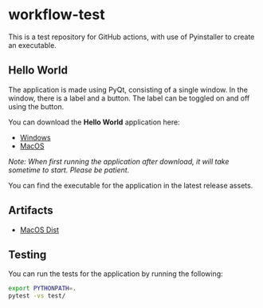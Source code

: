 # workflow-test

This is a test repository for GitHub actions, with use of Pyinstaller to create an executable.

## Hello World

The application is made using PyQt, consisting of a single window. In the window, there is a label and a button. The label can be toggled on and off using the button.

You can download the **Hello World** application here:
- [Windows](https://github.com/leorudczenko/workflow-test/releases/latest/download/hello-world.exe)
- [MacOS](https://github.com/leorudczenko/workflow-test/releases/latest/download/hello-world)

_Note: When first running the application after download, it will take sometime to start. Please be patient._

You can find the executable for the application in the latest release assets.


## Artifacts

- [MacOS Dist](https://github.com/leorudczenko/workflow-test/suites/13951421971/artifacts/777345110)

## Testing

You can run the tests for the application by running the following:

```bash
export PYTHONPATH=.
pytest -vs test/
```